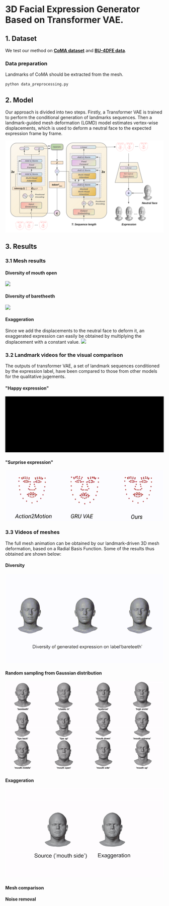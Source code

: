# 3D Facial Expression Generator Based on Transformer VAE.

## 1. Dataset

We test our method on [**CoMA dataset**](https://coma.is.tue.mpg.de/) and [**BU-4DFE data**](http://www.cs.binghamton.edu/~lijun/Research/3DFE/3DFE_Analysis.html).

### Data preparation
Landmarks of CoMA should be extracted from the mesh.

```bash
python data_preprocessing.py
```

## 2. Model
Our approach is divided into two steps. Firstly, a Transformer VAE is trained to perform the conditional generation of landmarks sequences. Then a landmark-guided mesh deformation (LGMD) model estimates vertex-wise displacements, which is used to deform a neutral face to the expected expression frame by frame.

<img  src="Results/model1.png"  />
                                       


## 3. Results

### 3.1 Mesh results
#### Diversity of mouth open
 <img  src="Results/diversity_mouth_open.jpg"  />  
 
#### Diversity of baretheeth
 <img  src="Results/diversity_bareteeth.jpg"  />  



#### Exaggeration
Since we add the displacements to the neutral face to deform it, an exaggerated expression can easily be obtained by multiplying the displacement with a constant value.
 <img  src="Results/exaggeration.jpg"  />

### 3.2 Landmark videos for the visual comparison
The outputs of transformer VAE, a set of landmark sequences conditioned by the expression label, have been compared to those from other models for the qualitative jugements. <br> 


#### "Happy expression"

 <img  src="Results/gif/happy.gif"  />  
 
 
 #### "Surprise expression"

 <img  src="Results/gif/surprise.gif"  />  
 
### 3.3 Videos of meshes 
The full mesh animation can be obtained by our landmark-driven 3D mesh deformation, based on a Radial Basis Function. Some of the results thus obtained are shown below: <br>
 
#### Diversity 
 <img  src="Results/gif/div_bareteeth.gif"  /> 
 
 
  
#### Random sampling from Gaussian distribution

 <img  src="Results/gif/random_generation.gif"  /> 
 
 
 #### Exaggeration
  <img  src="Results/gif/exaggeration.gif"  /> 
  
  
    
  #### Mesh comparison
  
  #### Noise removal
